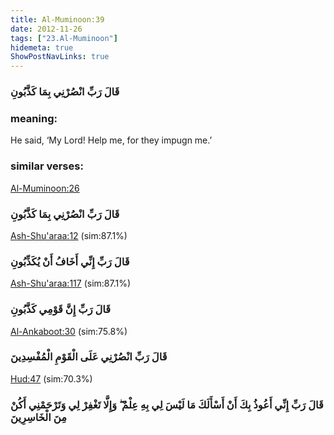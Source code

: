```yaml
---
title: Al-Muminoon:39
date: 2012-11-26
tags: ["23.Al-Muminoon"]
hidemeta: true 
ShowPostNavLinks: true 
---
```

### قَالَ رَبِّ انْصُرْنِي بِمَا كَذَّبُونِ
### meaning: 
He said, ‘My Lord! Help me, for they impugn me.’
### similar verses: 

[Al-Muminoon:26](/23/26)

### قَالَ رَبِّ انْصُرْنِي بِمَا كَذَّبُونِ

[Ash-Shu'araa:12](/26/12) (sim:87.1%)

### قَالَ رَبِّ إِنِّي أَخَافُ أَنْ يُكَذِّبُونِ

[Ash-Shu'araa:117](/26/117) (sim:87.1%)

### قَالَ رَبِّ إِنَّ قَوْمِي كَذَّبُونِ

[Al-Ankaboot:30](/29/30) (sim:75.8%)

### قَالَ رَبِّ انْصُرْنِي عَلَى الْقَوْمِ الْمُفْسِدِينَ

[Hud:47](/11/47) (sim:70.3%)

### قَالَ رَبِّ إِنِّي أَعُوذُ بِكَ أَنْ أَسْأَلَكَ مَا لَيْسَ لِي بِهِ عِلْمٌ ۖ وَإِلَّا تَغْفِرْ لِي وَتَرْحَمْنِي أَكُنْ مِنَ الْخَاسِرِينَ
